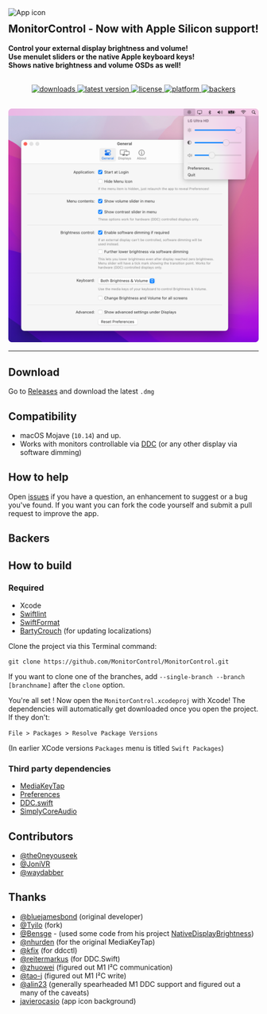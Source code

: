 <img src=".github/Icon-1024.png" width="175" alt="App icon" align="left"/>

<h2>MonitorControl - Now with Apple Silicon support!</h2>
        
<p>
<b>Control your external display brightness and volume!<br>
Use menulet sliders or the native Apple keyboard keys!<br>
Shows native brightness and volume OSDs as well!</b>
</p>            

<br/>
 
<div align="center">
<!-- shields -->
<!-- downloads -->
<a href="https://github.com/MonitorControl/MonitorControl/releases">
<img src="https://img.shields.io/github/downloads/MonitorControl/MonitorControl/total.svg?style=flat" alt="downloads"/>
</a>
<!-- version -->
<a href="https://github.com/MonitorControl/MonitorControl/releases">
<img src="https://img.shields.io/github/release-pre/MonitorControl/MonitorControl.svg?style=flat" alt="latest version"/>
</a>
<!-- license -->
<a href="https://github.com/MonitorControl/MonitorControl/blob/master/License.txt">
<img src="https://img.shields.io/github/license/MonitorControl/MonitorControl.svg?style=flat" alt="license"/>
</a>
<!-- platform -->
<a href="https://github.com/MonitorControl/MonitorControl">
<img src="https://img.shields.io/badge/platform-macOS-lightgrey.svg?style=flat" alt="platform"/>
</a>
<!-- backers -->
<a href="https://opencollective.com/monitorcontrol">
<img src="https://opencollective.com/monitorcontrol/tiers/badge.svg" alt="backers"/>
</a>
    
<br/>
<br/>

</div>

<img src=".github/screenshot.png" width="840" alt="Screenshot"/><br/>

<hr>

## Download

Go to [Releases](https://github.com/MonitorControl/MonitorControl/releases) and download the latest `.dmg`

## Compatibility

- macOS Mojave (`10.14`) and up.
- Works with monitors controllable via [DDC](https://en.wikipedia.org/wiki/Display_Data_Channel) (or any other display via software dimming)

## How to help

Open [issues](https://github.com/MonitorControl/MonitorControl/issues) if you have a question, an enhancement to suggest or a bug you've found. If you want you can fork the code yourself and submit a pull request to improve the app.

## Backers
<object type="image/svg+xml" data="https://opencollective.com/monitorcontrol/tiers/backer.svg?avatarHeight=36&width=600"></object>

## How to build

### Required

- Xcode
- [Swiftlint](https://github.com/realm/SwiftLint)
- [SwiftFormat](https://github.com/nicklockwood/SwiftFormat)
- [BartyCrouch](https://github.com/Flinesoft/BartyCrouch) (for updating localizations)

Clone the project via this Terminal command:

```
git clone https://github.com/MonitorControl/MonitorControl.git
```

If you want to clone one of the branches, add `--single-branch --branch [branchname]` after the `clone` option.

You're all set ! Now open the `MonitorControl.xcodeproj` with Xcode! The dependencies will automatically get downloaded once you open the project. If they don't:

`File > Packages > Resolve Package Versions`

(In earlier XCode versions `Packages` menu is titled `Swift Packages`)

### Third party dependencies

- [MediaKeyTap](https://github.com/MonitorControl/MediaKeyTap)
- [Preferences](https://github.com/sindresorhus/Preferences)
- [DDC.swift](https://github.com/reitermarkus/DDC.swift)
- [SimplyCoreAudio](https://github.com/rnine/SimplyCoreAudio)

## Contributors

- [@the0neyouseek](https://github.com/the0neyouseek)
- [@JoniVR](https://github.com/JoniVR)
- [@waydabber](https://github.com/waydabber)

## Thanks

- [@bluejamesbond](https://github.com/bluejamesbond/) (original developer)
- [@Tyilo](https://github.com/Tyilo/) (fork)
- [@Bensge](https://github.com/Bensge/) - (used some code from his project [NativeDisplayBrightness](https://github.com/Bensge/NativeDisplayBrightness))
- [@nhurden](https://github.com/nhurden/) (for the original MediaKeyTap)
- [@kfix](https://github.com/kfix/ddcctl) (for ddcctl)
- [@reitermarkus](https://github.com/reitermarkus) (for DDC.Swift)
- [@zhuowei](https://github.com/zhuowei) (figured out M1 I²C communication)
- [@tao-j](https://github.com/tao-j) (figured out M1 I²C write)
- [@alin23](https://github.com/alin23) (generally spearheaded M1 DDC support and figured out a many of the caveats)
- [javierocasio](https://www.deviantart.com/javierocasio) (app icon background)
